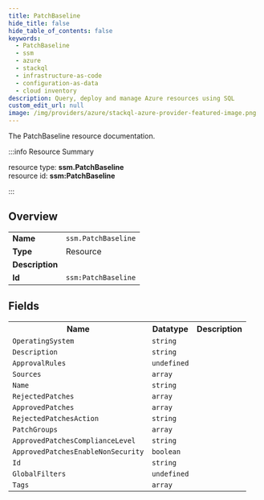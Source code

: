 ```yaml
---
title: PatchBaseline
hide_title: false
hide_table_of_contents: false
keywords:
  - PatchBaseline
  - ssm
  - azure
  - stackql
  - infrastructure-as-code
  - configuration-as-data
  - cloud inventory
description: Query, deploy and manage Azure resources using SQL
custom_edit_url: null
image: /img/providers/azure/stackql-azure-provider-featured-image.png
---
```

The PatchBaseline resource documentation.

:::info Resource Summary

<div class="row">
<div class="providerDocColumn">
<span>resource type:&nbsp;<b>ssm.PatchBaseline</b></span><br />
<span>resource id:&nbsp;<b>ssm:PatchBaseline</b></span><br />
</div>
</div>

:::

## Overview
<table><tbody>
<tr><td><b>Name</b></td><td><code>ssm.PatchBaseline</code></td></tr>
<tr><td><b>Type</b></td><td>Resource</td></tr>
<tr><td><b>Description</b></td><td></td></tr>
<tr><td><b>Id</b></td><td><code>ssm:PatchBaseline</code></td></tr>
</tbody></table>

## Fields
<table><tbody>
<tr><th>Name</th><th>Datatype</th><th>Description</th></tr>
<tr><td><code>OperatingSystem</code></td><td><code>string</code></td><td></td></tr><tr><td><code>Description</code></td><td><code>string</code></td><td></td></tr><tr><td><code>ApprovalRules</code></td><td><code>undefined</code></td><td></td></tr><tr><td><code>Sources</code></td><td><code>array</code></td><td></td></tr><tr><td><code>Name</code></td><td><code>string</code></td><td></td></tr><tr><td><code>RejectedPatches</code></td><td><code>array</code></td><td></td></tr><tr><td><code>ApprovedPatches</code></td><td><code>array</code></td><td></td></tr><tr><td><code>RejectedPatchesAction</code></td><td><code>string</code></td><td></td></tr><tr><td><code>PatchGroups</code></td><td><code>array</code></td><td></td></tr><tr><td><code>ApprovedPatchesComplianceLevel</code></td><td><code>string</code></td><td></td></tr><tr><td><code>ApprovedPatchesEnableNonSecurity</code></td><td><code>boolean</code></td><td></td></tr><tr><td><code>Id</code></td><td><code>string</code></td><td></td></tr><tr><td><code>GlobalFilters</code></td><td><code>undefined</code></td><td></td></tr><tr><td><code>Tags</code></td><td><code>array</code></td><td></td></tr>
</tbody></table>